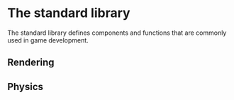 # The standard library

The standard library defines components and functions
that are commonly used in game development.

## Rendering

## Physics
